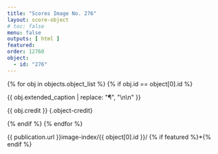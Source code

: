 ```yaml
---
title: "Scores Image No. 276"
layout: score-object
# toc: false
menu: false
outputs: [ html ]
featured: 
order: 12760
object:
  - id: "276"
---
```


{% for obj in objects.object_list %}
{% if obj.id == object[0].id %}

{{ obj.extended_caption | replace: "¶", "\n\n" }}

{{ obj.credit }} {.object-credit}

{% endif %}
{% endfor %}

<div class="object-credit object-url is-print-only">

{{ publication.url }}image-index/{{ object[0].id }}/ {% if featured %}*{% endif %}

</div>
